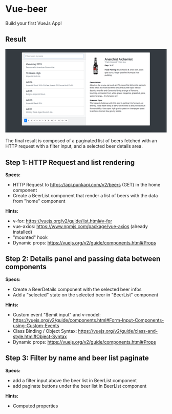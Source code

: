 # Vue-beer

Build your first VueJs App!

## Result

![result](./result.png)

The final result is composed of a paginated list of beers fetched with an HTTP request with a filter input, and a selected beer details area.

## Step 1: HTTP Request and list rendering

**Specs:**

- HTTP Request to https://api.punkapi.com/v2/beers (GET) in the home component
- Create a BeerList component that render a list of beers with the data from "home" component

**Hints:**

- v-for: https://vuejs.org/v2/guide/list.html#v-for
- vue-axios: https://www.npmjs.com/package/vue-axios (already installed)
- "mounted" hook
- Dynamic props: https://vuejs.org/v2/guide/components.html#Props

## Step 2: Details panel and passing data between components

**Specs:**

- Create a BeerDetails component with the selected beer infos
- Add a "selected" state on the selected beer in "BeerList" component

**Hints:**

- Custom event "$emit input" and v-model: https://vuejs.org/v2/guide/components.html#Form-Input-Components-using-Custom-Events
- Class Binding / Object Syntax: https://vuejs.org/v2/guide/class-and-style.html#Object-Syntax
- Dynamic props: https://vuejs.org/v2/guide/components.html#Props

## Step 3: Filter by name and beer list paginate

**Specs:**

- add a filter input above the beer list in BeerList component
- add paginate buttons under the beer list in BeerList component

**Hints:**

- Computed properties